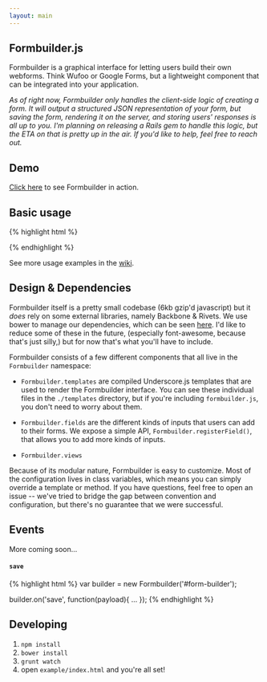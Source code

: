 ```yaml
---
layout: main
---
```


## Formbuilder.js

Formbuilder is a graphical interface for letting users build their own webforms. Think Wufoo or Google Forms, but a lightweight component that can be integrated into your application.

*As of right now, Formbuilder only handles the client-side logic of creating a form. It will output a structured JSON representation of your form, but saving the form, rendering it on the server, and storing users' responses is all up to you. I'm planning on releasing a Rails gem to handle this logic, but the ETA on that is pretty up in the air. If you'd like to help, feel free to reach out.*

## Demo
[Click here](#) to see Formbuilder in action.

## Basic usage
{% highlight html %}
<div class='form-builder-main'></div>

<script>
var builder = new Formbuilder('.form-builder-main');
</script>
{% endhighlight %}

See more usage examples in the [wiki](https://github.com/dobtco/formbuilder/wiki).

## Design &amp; Dependencies

Formbuilder itself is a pretty small codebase (6kb gzip'd javascript) but it *does* rely on some external libraries, namely Backbone &amp; Rivets. We use bower to manage our dependencies, which can be seen [here](https://github.com/dobtco/formbuilder/blob/master/bower.json). I'd like to reduce some of these in the future, (especially font-awesome, because that's just silly,) but for now that's what you'll have to include.

Formbuilder consists of a few different components that all live in the `Formbuilder` namespace:

- `Formbuilder.templates` are compiled Underscore.js templates that are used to render the Formbuilder interface. You can see these individual files in the `./templates` directory, but if you're including `formbuilder.js`, you don't need to worry about them.

- `Formbuilder.fields` are the different kinds of inputs that users can add to their forms. We expose a simple API, `Formbuilder.registerField()`, that allows you to add more kinds of inputs.

- `Formbuilder.views`

Because of its modular nature, Formbuilder is easy to customize. Most of the configuration lives in class variables, which means you can simply override a template or method. If you have questions, feel free to open an issue -- we've tried to bridge the gap between convention and configuration, but there's no guarantee that we were successful.

## Events
More coming soon...

#### `save`
{% highlight html %}
var builder = new Formbuilder('#form-builder');

builder.on('save', function(payload){
  ...
});
{% endhighlight %}

## Developing
1. `npm install`
2. `bower install`
3. `grunt watch`
4. open `example/index.html` and you're all set!

